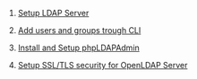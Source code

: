 
1. [Setup LDAP Server](https://github.com/ansarigulshad/setups/blob/master/openldap/Setup%20OpenLDAP%20server.md "Setup LDAP Server")

2. [Add users and groups trough CLI](https://github.com/dabsterindia/LABs/blob/master/Active%20Directory/openLdap%20-%20Commands.md "Most Useful commands in openLdap")

3. [Install and Setup phpLDAPAdmin](https://github.com/dabsterindia/LABs/blob/master/Active%20Directory/Install%20phpLDAPadmin.md "")

4. [Setup SSL/TLS security for OpenLDAP Server](https://github.com/dabsterindia/LABs/blob/master/Active%20Directory/OpenLDAP%20over%20SSL.md "")
